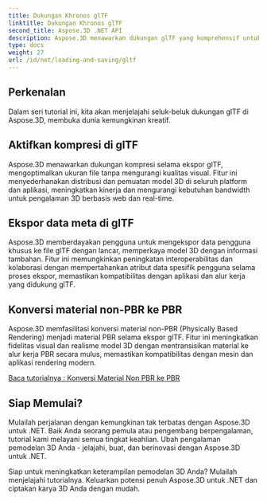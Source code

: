 ```yaml
---
title: Dukungan Khronos glTF
linktitle: Dukungan Khronos glTF
second_title: Aspose.3D .NET API
description: Aspose.3D menawarkan dukungan glTF yang komprehensif untuk kemudahan impor dan ekspor model 3D dalam format glTF, meningkatkan interoperabilitas dan menyederhanakan alur kerja konten 3D.
type: docs
weight: 27
url: /id/net/loading-and-saving/gltf
---
```

## Perkenalan

Dalam seri tutorial ini, kita akan menjelajahi seluk-beluk dukungan glTF di Aspose.3D, membuka dunia kemungkinan kreatif.

## Aktifkan kompresi di glTF

Aspose.3D menawarkan dukungan kompresi selama ekspor glTF, mengoptimalkan ukuran file tanpa mengurangi kualitas visual. Fitur ini menyederhanakan distribusi dan pemuatan model 3D di seluruh platform dan aplikasi, meningkatkan kinerja dan mengurangi kebutuhan bandwidth untuk pengalaman 3D berbasis web dan real-time.

## Ekspor data meta di glTF

Aspose.3D memberdayakan pengguna untuk mengekspor data pengguna khusus ke file glTF dengan lancar, memperkaya model 3D dengan informasi tambahan. Fitur ini memungkinkan peningkatan interoperabilitas dan kolaborasi dengan mempertahankan atribut data spesifik pengguna selama proses ekspor, memastikan kompatibilitas dengan aplikasi dan alur kerja yang didukung glTF.

## Konversi material non-PBR ke PBR

Aspose.3D memfasilitasi konversi material non-PBR (Physically Based Rendering) menjadi material PBR selama ekspor glTF. Fitur ini meningkatkan fidelitas visual dan realisme model 3D dengan mentransisikan material ke alur kerja PBR secara mulus, memastikan kompatibilitas dengan mesin dan aplikasi rendering modern.


[Baca tutorialnya : Konversi Material Non PBR ke PBR](non-pbr-to-pbr-material-conversion)

## Siap Memulai?

Mulailah perjalanan dengan kemungkinan tak terbatas dengan Aspose.3D untuk .NET. Baik Anda seorang pemula atau pengembang berpengalaman, tutorial kami melayani semua tingkat keahlian. Ubah pengalaman pemodelan 3D Anda - jelajahi, buat, dan berinovasi dengan Aspose.3D untuk .NET.

Siap untuk meningkatkan keterampilan pemodelan 3D Anda? Mulailah menjelajahi tutorialnya. Keluarkan potensi penuh Aspose.3D untuk .NET dan ciptakan karya 3D Anda dengan mudah.